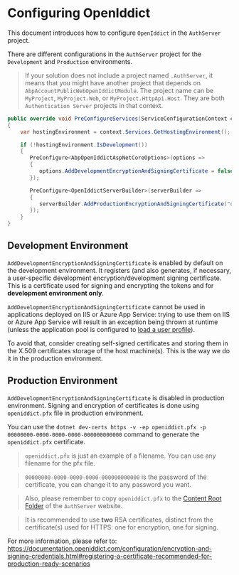 # Configuring OpenIddict

This document introduces how to configure `OpenIddict` in the `AuthServer` project.

There are different configurations in the `AuthServer` project for the `Development` and `Production` environments.

> If your solution does not include a project named `.AuthServer`, it means that you might have another project that depends on `AbpAccountPublicWebOpenIddictModule`. The project name can be `MyProject`, `MyProject.Web`, or `MyProject.HttpApi.Host`. They are both `Authentication Server` projects in that context.

````csharp
public override void PreConfigureServices(ServiceConfigurationContext context)
{
    var hostingEnvironment = context.Services.GetHostingEnvironment();

    if (!hostingEnvironment.IsDevelopment())
    {
       PreConfigure<AbpOpenIddictAspNetCoreOptions>(options =>
       {
          options.AddDevelopmentEncryptionAndSigningCertificate = false;
       });

       PreConfigure<OpenIddictServerBuilder>(serverBuilder =>
       {
          serverBuilder.AddProductionEncryptionAndSigningCertificate("openiddict.pfx", "00000000-0000-0000-0000-000000000000");
       });
    }
}
````

## Development Environment

`AddDevelopmentEncryptionAndSigningCertificate` is enabled by default on the development environment. It registers (and also generates, if necessary, a user-specific development encryption/development signing certificate. This is a certificate used for signing and encrypting the tokens and for **development environment only**.

`AddDevelopmentEncryptionAndSigningCertificate` cannot be used in applications deployed on IIS or Azure App Service: trying to use them on IIS or Azure App Service will result in an exception being thrown at runtime (unless the application pool is configured to [load a user profile](https://learn.microsoft.com/en-us/iis/manage/configuring-security/application-pool-identities#user-profile)). 

To avoid that, consider creating self-signed certificates and storing them in the X.509 certificates storage of the host machine(s). This is the way we do it in the production environment.

## Production Environment

`AddDevelopmentEncryptionAndSigningCertificate` is disabled in production environment. Signing and encryption of certificates is done using `openiddict.pfx` file in production environment.

You can use the `dotnet dev-certs https -v -ep openiddict.pfx -p 00000000-0000-0000-0000-000000000000` command to generate the `openiddict.pfx` certificate.

> `openiddict.pfx` is just an example of a filename. You can use any filename for the pfx file.

> `00000000-0000-0000-0000-000000000000` is the password of the certificate, you can change it to any password you want.

>  Also, please remember to copy `openiddict.pfx` to the [Content Root Folder](https://learn.microsoft.com/en-us/dotnet/api/microsoft.aspnetcore.hosting.ihostingenvironment.contentrootpath?view=aspnetcore-7.0) of the `AuthServer` website.

> It is recommended to use **two** RSA certificates, distinct from the certificate(s) used for HTTPS: one for encryption, one for signing.

For more information, please refer to: https://documentation.openiddict.com/configuration/encryption-and-signing-credentials.html#registering-a-certificate-recommended-for-production-ready-scenarios
